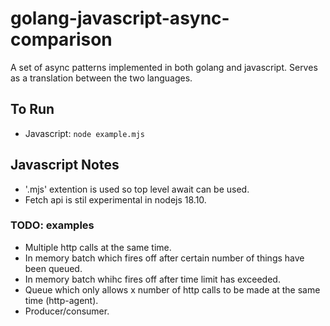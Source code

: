 # golang-javascript-async-comparison
A set of async patterns implemented in both golang and javascript. Serves as a translation between the two languages.

## To Run
- Javascript: `node example.mjs`

## Javascript Notes
- '.mjs' extention is used so top level await can be used.
- Fetch api is stil experimental in nodejs 18.10.


### TODO: examples
- Multiple http calls at the same time.
- In memory batch which fires off after certain number of things have been queued.
- In memory batch whihc fires off after time limit has exceeded.
- Queue which only allows x number of http calls to be made at the same time (http-agent).
- Producer/consumer.